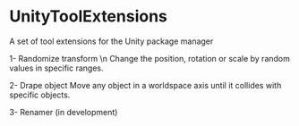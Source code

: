 # UnityToolExtensions
A set of tool extensions for the Unity package manager

1- Randomize transform \n
Change the position, rotation or scale by random values in specific ranges.

2- Drape object
Move any object in a worldspace axis until it collides with specific objects. 

3- Renamer (in development)
